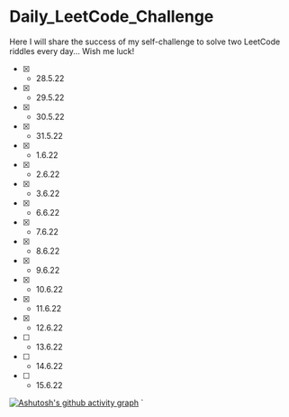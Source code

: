 # Daily_LeetCode_Challenge
Here I will share the success of my self-challenge to solve two LeetCode riddles every day...
Wish me luck!

- [x] - 28.5.22 
- [x] - 29.5.22
- [x] - 30.5.22
- [x] - 31.5.22
- [x] - 1.6.22
- [x] - 2.6.22
- [x] - 3.6.22
- [x] - 6.6.22
- [x] - 7.6.22
- [x] - 8.6.22
- [x] - 9.6.22
- [x] - 10.6.22
- [x] - 11.6.22
- [x] - 12.6.22
- [ ] - 13.6.22
- [ ] - 14.6.22
- [ ] - 15.6.22

 [![Ashutosh's github activity graph](https://activity-graph.herokuapp.com/graph?username=ElhaiAgassi&theme=github)](https://github.com/ashutosh00710/github-readme-activity-graph)
`